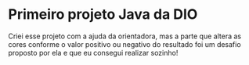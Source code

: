 # Primeiro projeto Java da DIO

Criei esse projeto com a ajuda da orientadora, mas a parte que altera as cores conforme o valor positivo ou negativo do resultado foi um desafio proposto por ela e que eu consegui realizar sozinho!

